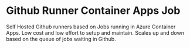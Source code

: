# Github Runner Container Apps Job

Self Hosted Github runners based on Jobs running in Azure Container Apps. Low cost and low effort to setup and maintain.
Scales up and down based on the queue of jobs waiting in Github.
